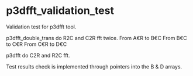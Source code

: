 # p3dfft_validation_test

Validation test for p3dfft tool.

p3dfft_double_trans do R2C and C2R fft twice.
From A€R to B€C
From B€C to C€R
From C€R to D€C

p3dfft do C2R and R2C fft.

Test results check is implemented through pointers into the B & D arrays.
